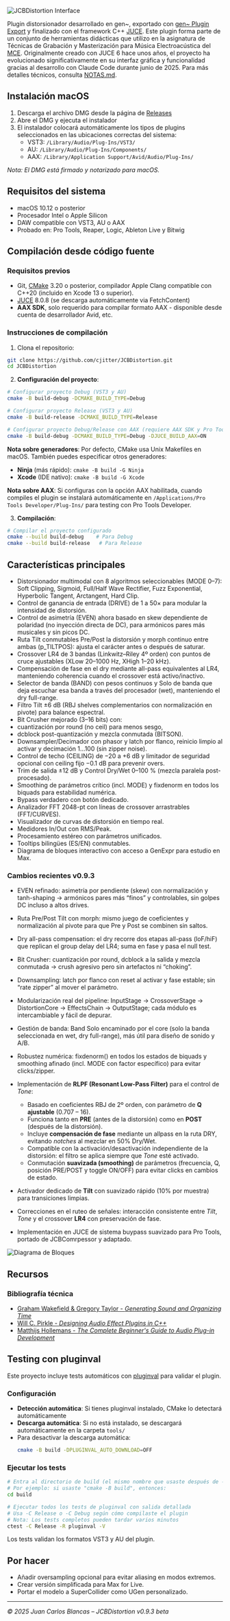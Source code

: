 ![JCBDistortion Interface](Assets/screenshot.png)

Plugin distorsionador desarrollado en gen~, exportado con [gen~ Plugin Export](https://github.com/Cycling74/gen-plugin-export) y finalizado con el framework C++ [JUCE](https://github.com/juce-framework/JUCE). Este plugin forma parte de un conjunto de herramientas didácticas que utilizo en la asignatura de Técnicas de Grabación y Masterización para Música Electroacústica del [MCE](https://katarinagurska.com/curso-of/master-de-composicion-electroacustica-mce/). Originalmente creado con JUCE 6 hace unos años, el proyecto ha evolucionado significativamente en su interfaz gráfica y funcionalidad gracias al desarrollo con Claude Code durante junio de 2025. Para más detalles técnicos, consulta [NOTAS.md](NOTAS.md).

## Instalación macOS
1. Descarga el archivo DMG desde la página de [Releases](https://github.com/cjitter/JCBDistortion/releases)
2. Abre el DMG y ejecuta el instalador
3. El instalador colocará automáticamente los tipos de plugins seleccionados en las ubicaciones correctas del sistema:
   - VST3: `/Library/Audio/Plug-Ins/VST3/`
   - AU: `/Library/Audio/Plug-Ins/Components/`
   - AAX: `/Library/Application Support/Avid/Audio/Plug-Ins/`

*Nota: El DMG está firmado y notarizado para macOS.*

## Requisitos del sistema

- macOS 10.12 o posterior
- Procesador Intel o Apple Silicon
- DAW compatible con VST3, AU o AAX
- Probado en: Pro Tools, Reaper, Logic, Ableton Live y Bitwig

## Compilación desde código fuente

### Requisitos previos
- Git, [CMake](https://cmake.org) 3.20 o posterior, compilador Apple Clang compatible con C++20 (incluido en Xcode 13 o superior).
- [JUCE](https://github.com/juce-framework/JUCE) 8.0.8 (se descarga automáticamente via FetchContent)
- **AAX SDK**, solo requerido para compilar formato AAX - disponible desde cuenta de desarrollador Avid, etc.

### Instrucciones de compilación

1. Clona el repositorio:
```bash
git clone https://github.com/cjitter/JCBDistortion.git
cd JCBDistortion
```

2. **Configuración del proyecto**:
```bash
# Configurar proyecto Debug (VST3 y AU)
cmake -B build-debug -DCMAKE_BUILD_TYPE=Debug

# Configurar proyecto Release (VST3 y AU)
cmake -B build-release -DCMAKE_BUILD_TYPE=Release

# Configurar proyecto Debug/Release con AAX (requiere AAX SDK y Pro Tools Developer instalado)
cmake -B build-debug -DCMAKE_BUILD_TYPE=Debug -DJUCE_BUILD_AAX=ON
```

**Nota sobre generadores**: Por defecto, CMake usa Unix Makefiles en macOS. También puedes especificar otros generadores:
- **Ninja** (más rápido): `cmake -B build -G Ninja`
- **Xcode** (IDE nativo): `cmake -B build -G Xcode`

**Nota sobre AAX**: Si configuras con la opción AAX habilitada, cuando compiles el plugin se instalará automáticamente en `/Applications/Pro Tools Developer/Plug-Ins/` para testing con Pro Tools Developer.

3. **Compilación**:
```bash
# Compilar el proyecto configurado
cmake --build build-debug    # Para Debug
cmake --build build-release   # Para Release
```

## Características principales

- Distorsionador multimodal con 8 algoritmos seleccionables (MODE 0–7): Soft Clipping, Sigmoid, Full/Half Wave Rectifier, Fuzz Exponential, Hyperbolic Tangent, Arctangent, Hard Clip.
- Control de ganancia de entrada (DRIVE) de 1 a 50× para modular la intensidad de distorsión.
- Control de asimetría (EVEN) ahora basado en skew dependiente de polaridad (no inyección directa de DC), para armónicos pares más musicales y sin picos DC.
- Ruta Tilt conmutables Pre/Post la distorsión y morph continuo entre ambas (p_TILTPOS): ajusta el carácter antes o después de saturar.
- Crossover LR4 de 3 bandas (Linkwitz–Riley 4º orden) con puntos de cruce ajustables (XLow 20–1000 Hz, XHigh 1–20 kHz).
- Compensación de fase en el dry mediante all-pass equivalentes al LR4, manteniendo coherencia cuando el crossover está activo/inactivo.
- Selector de banda (BAND) con pesos continuos y Solo de banda que deja escuchar esa banda a través del procesador (wet), manteniendo el dry full-range.
- Filtro Tilt ±6 dB (RBJ shelves complementarios con normalización en pivote) para balance espectral.
- Bit Crusher mejorado (3–16 bits) con:
- cuantización por round (no ceil) para menos sesgo,
- dcblock post-quantización y mezcla conmutada (BITSON).
- Downsampler/Decimador con phasor y latch por flanco, reinicio limpio al activar y decimación 1…100 (sin zipper noise).
- Control de techo (CEILING) de −20 a +6 dB y limitador de seguridad opcional con ceiling fijo −0.1 dB para prevenir overs.
- Trim de salida ±12 dB y Control Dry/Wet 0–100 % (mezcla paralela post-procesado).
- Smoothing de parámetros crítico (incl. MODE) y fixdenorm en todos los biquads para estabilidad numérica.
- Bypass verdadero con botón dedicado.
- Analizador FFT 2048-pt con líneas de crossover arrastrables (FFT/CURVES).
- Visualizador de curvas de distorsión en tiempo real.
- Medidores In/Out con RMS/Peak.
- Procesamiento estéreo con parámetros unificados.
- Tooltips bilingües (ES/EN) conmutables.
- Diagrama de bloques interactivo con acceso a GenExpr para estudio en Max.

### Cambios recientes v0.9.3

- EVEN refinado: asimetría por pendiente (skew) con normalización y tanh-shaping → armónicos pares más “finos” y controlables, sin golpes DC incluso a altos drives.
- Ruta Pre/Post Tilt con morph: mismo juego de coeficientes y normalización al pivote para que Pre y Post se combinen sin saltos.
- Dry all-pass compensation: el dry recorre dos etapas all-pass (loF/hiF) que replican el group delay del LR4; suma en fase y pasa el null test.
- Bit Crusher: cuantización por round, dcblock a la salida y mezcla conmutada → crush agresivo pero sin artefactos ni “choking”.
- Downsampling: latch por flanco con reset al activar y fase estable; sin “rate zipper” al mover el parámetro.
- Modularización real del pipeline: InputStage → CrossoverStage → DistortionCore → EffectsChain → OutputStage; cada módulo es intercambiable y fácil de depurar.
- Gestión de banda: Band Solo encaminado por el core (solo la banda seleccionada en wet, dry full-range), más útil para diseño de sonido y A/B.
- Robustez numérica: fixdenorm() en todos los estados de biquads y smoothing afinado (incl. MODE con factor específico) para evitar clicks/zipper.

- Implementación de **RLPF (Resonant Low-Pass Filter)** para el control de *Tone*:
  - Basado en coeficientes RBJ de 2º orden, con parámetro de **Q ajustable** (0.707 – 16).
  - Funciona tanto en **PRE** (antes de la distorsión) como en **POST** (después de la distorsión).
  - Incluye **compensación de fase** mediante un allpass en la ruta DRY, evitando *notches* al mezclar en 50% Dry/Wet.
  - Compatible con la activación/desactivación independiente de la distorsión: el filtro se aplica siempre que *Tone* esté activado.
  - Conmutación **suavizada (smoothing)** de parámetros (frecuencia, Q, posición PRE/POST y toggle ON/OFF) para evitar clicks en cambios de estado.

- Activador dedicado de **Tilt** con suavizado rápido (10% por muestra) para transiciones limpias.
- Correcciones en el ruteo de señales: interacción consistente entre *Tilt*, *Tone* y el crossover **LR4** con preservación de fase.
- Implementación en JUCE de sistema buypass suavizado para Pro Tools, portado de JCBComrpessor y adaptado.

![Diagrama de Bloques](Assets/screenshotDiagram.png)

## Recursos

### Bibliografía técnica
- [Graham Wakefield & Gregory Taylor - *Generating Sound and Organizing Time*](https://cycling74.com/books/go)
- [Will C. Pirkle - *Designing Audio Effect Plugins in C++*](https://www.willpirkle.com)
- [Matthijs Hollemans - *The Complete Beginner's Guide to Audio Plug-in Development*](https://www.theaudioprogrammer.com/books/beginners-plugin-book)

## Testing con pluginval

Este proyecto incluye tests automáticos con [pluginval](https://github.com/Tracktion/pluginval) para validar el plugin.

### Configuración

- **Detección automática**: Si tienes pluginval instalado, CMake lo detectará automáticamente
- **Descarga automática**: Si no está instalado, se descargará automáticamente en la carpeta `tools/`
- Para desactivar la descarga automática:
  ```bash
  cmake -B build -DPLUGINVAL_AUTO_DOWNLOAD=OFF
  ```

### Ejecutar los tests

```bash
# Entra al directorio de build (el mismo nombre que usaste después de -B al configurar)
# Por ejemplo: si usaste "cmake -B build", entonces:
cd build

# Ejecutar todos los tests de pluginval con salida detallada
# Usa -C Release o -C Debug según cómo compilaste el plugin
# Nota: Los tests completos pueden tardar varios minutos
ctest -C Release -R pluginval -V
```

Los tests validan los formatos VST3 y AU del plugin.

## Por hacer

- Añadir oversampling opcional para evitar aliasing en modos extremos.
- Crear versión simplificada para Max for Live.
- Portar el modelo a SuperCollider como UGen personalizado.

---

*© 2025 Juan Carlos Blancas – JCBDistortion v0.9.3 beta*

